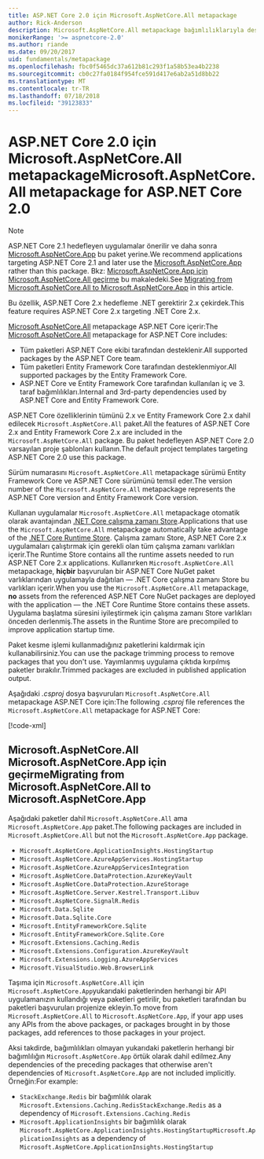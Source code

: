 ```yaml
---
title: ASP.NET Core 2.0 için Microsoft.AspNetCore.All metapackage
author: Rick-Anderson
description: Microsoft.AspNetCore.All metapackage bağımlılıklarıyla desteklenen tüm ASP.NET Core ve Entity Framework Core paketleri içerir.
monikerRange: '>= aspnetcore-2.0'
ms.author: riande
ms.date: 09/20/2017
uid: fundamentals/metapackage
ms.openlocfilehash: fbc0f5465dc37a612b81c293f1a58b53ea4b2238
ms.sourcegitcommit: cb0c27fa0184f954fce591d417e6ab2a51d8bb22
ms.translationtype: MT
ms.contentlocale: tr-TR
ms.lasthandoff: 07/18/2018
ms.locfileid: "39123833"
---
```

# <a name="microsoftaspnetcoreall-metapackage-for-aspnet-core-20"></a><span data-ttu-id="3cc3c-103">ASP.NET Core 2.0 için Microsoft.AspNetCore.All metapackage</span><span class="sxs-lookup"><span data-stu-id="3cc3c-103">Microsoft.AspNetCore.All metapackage for ASP.NET Core 2.0</span></span>

> [!NOTE]
> <span data-ttu-id="3cc3c-104">ASP.NET Core 2.1 hedefleyen uygulamalar önerilir ve daha sonra [Microsoft.AspNetCore.App](xref:fundamentals/metapackage-app) bu paket yerine.</span><span class="sxs-lookup"><span data-stu-id="3cc3c-104">We recommend applications targeting ASP.NET Core 2.1 and later use the [Microsoft.AspNetCore.App](xref:fundamentals/metapackage-app) rather than this package.</span></span> <span data-ttu-id="3cc3c-105">Bkz: [Microsoft.AspNetCore.App için Microsoft.AspNetCore.All geçirme](#migrate) bu makaledeki.</span><span class="sxs-lookup"><span data-stu-id="3cc3c-105">See [Migrating from Microsoft.AspNetCore.All to Microsoft.AspNetCore.App](#migrate) in this article.</span></span>

<span data-ttu-id="3cc3c-106">Bu özellik, ASP.NET Core 2.x hedefleme .NET gerektirir 2.x çekirdek.</span><span class="sxs-lookup"><span data-stu-id="3cc3c-106">This feature requires ASP.NET Core 2.x targeting .NET Core 2.x.</span></span>

<span data-ttu-id="3cc3c-107">[Microsoft.AspNetCore.All](https://www.nuget.org/packages/Microsoft.AspNetCore.All) metapackage ASP.NET Core içerir:</span><span class="sxs-lookup"><span data-stu-id="3cc3c-107">The [Microsoft.AspNetCore.All](https://www.nuget.org/packages/Microsoft.AspNetCore.All) metapackage for ASP.NET Core includes:</span></span>

* <span data-ttu-id="3cc3c-108">Tüm paketleri ASP.NET Core ekibi tarafından desteklenir.</span><span class="sxs-lookup"><span data-stu-id="3cc3c-108">All supported packages by the ASP.NET Core team.</span></span>
* <span data-ttu-id="3cc3c-109">Tüm paketleri Entity Framework Core tarafından desteklenmiyor.</span><span class="sxs-lookup"><span data-stu-id="3cc3c-109">All supported packages by the Entity Framework Core.</span></span>
* <span data-ttu-id="3cc3c-110">ASP.NET Core ve Entity Framework Core tarafından kullanılan iç ve 3. taraf bağımlılıkları.</span><span class="sxs-lookup"><span data-stu-id="3cc3c-110">Internal and 3rd-party dependencies used by ASP.NET Core and Entity Framework Core.</span></span>

<span data-ttu-id="3cc3c-111">ASP.NET Core özelliklerinin tümünü 2.x ve Entity Framework Core 2.x dahil edilecek `Microsoft.AspNetCore.All` paket.</span><span class="sxs-lookup"><span data-stu-id="3cc3c-111">All the features of ASP.NET Core 2.x and Entity Framework Core 2.x are included in the `Microsoft.AspNetCore.All` package.</span></span> <span data-ttu-id="3cc3c-112">Bu paket hedefleyen ASP.NET Core 2.0 varsayılan proje şablonları kullanın.</span><span class="sxs-lookup"><span data-stu-id="3cc3c-112">The default project templates targeting ASP.NET Core 2.0 use this package.</span></span>

<span data-ttu-id="3cc3c-113">Sürüm numarasını `Microsoft.AspNetCore.All` metapackage sürümü Entity Framework Core ve ASP.NET Core sürümünü temsil eder.</span><span class="sxs-lookup"><span data-stu-id="3cc3c-113">The version number of the `Microsoft.AspNetCore.All` metapackage represents the ASP.NET Core version and Entity Framework Core version.</span></span>

<span data-ttu-id="3cc3c-114">Kullanan uygulamalar `Microsoft.AspNetCore.All` metapackage otomatik olarak avantajından [.NET Core çalışma zamanı Store](https://docs.microsoft.com/dotnet/core/deploying/runtime-store).</span><span class="sxs-lookup"><span data-stu-id="3cc3c-114">Applications that use the `Microsoft.AspNetCore.All` metapackage automatically take advantage of the [.NET Core Runtime Store](https://docs.microsoft.com/dotnet/core/deploying/runtime-store).</span></span> <span data-ttu-id="3cc3c-115">Çalışma zamanı Store, ASP.NET Core 2.x uygulamaları çalıştırmak için gerekli olan tüm çalışma zamanı varlıkları içerir.</span><span class="sxs-lookup"><span data-stu-id="3cc3c-115">The Runtime Store contains all the runtime assets needed to run ASP.NET Core 2.x applications.</span></span> <span data-ttu-id="3cc3c-116">Kullanırken `Microsoft.AspNetCore.All` metapackage, **hiçbir** başvurulan bir ASP.NET Core NuGet paket varlıklarından uygulamayla dağıtılan &mdash; .NET Core çalışma zamanı Store bu varlıkları içerir.</span><span class="sxs-lookup"><span data-stu-id="3cc3c-116">When you use the `Microsoft.AspNetCore.All` metapackage, **no** assets from the referenced ASP.NET Core NuGet packages are deployed with the application &mdash; the .NET Core Runtime Store contains these assets.</span></span> <span data-ttu-id="3cc3c-117">Uygulama başlatma süresini iyileştirmek için çalışma zamanı Store varlıkları önceden derlenmiş.</span><span class="sxs-lookup"><span data-stu-id="3cc3c-117">The assets in the Runtime Store are precompiled to improve application startup time.</span></span>

<span data-ttu-id="3cc3c-118">Paket kesme işlemi kullanmadığınız paketlerini kaldırmak için kullanabilirsiniz.</span><span class="sxs-lookup"><span data-stu-id="3cc3c-118">You can use the package trimming process to remove packages that you don't use.</span></span> <span data-ttu-id="3cc3c-119">Yayımlanmış uygulama çıktıda kırpılmış paketler bırakılır.</span><span class="sxs-lookup"><span data-stu-id="3cc3c-119">Trimmed packages are excluded in published application output.</span></span>

<span data-ttu-id="3cc3c-120">Aşağıdaki *.csproj* dosya başvuruları `Microsoft.AspNetCore.All` metapackage ASP.NET Core için:</span><span class="sxs-lookup"><span data-stu-id="3cc3c-120">The following *.csproj* file references the `Microsoft.AspNetCore.All` metapackage for ASP.NET Core:</span></span>

[!code-xml[](metapackage/samples/Metapackage.All.Example.csproj?highlight=6)]

<a name="migrate"></a>
## <a name="migrating-from-microsoftaspnetcoreall-to-microsoftaspnetcoreapp"></a><span data-ttu-id="3cc3c-121">Microsoft.AspNetCore.All Microsoft.AspNetCore.App için geçirme</span><span class="sxs-lookup"><span data-stu-id="3cc3c-121">Migrating from Microsoft.AspNetCore.All to Microsoft.AspNetCore.App</span></span>

<span data-ttu-id="3cc3c-122">Aşağıdaki paketler dahil `Microsoft.AspNetCore.All` ama `Microsoft.AspNetCore.App` paket.</span><span class="sxs-lookup"><span data-stu-id="3cc3c-122">The following packages are included in `Microsoft.AspNetCore.All` but not the `Microsoft.AspNetCore.App` package.</span></span> 

* `Microsoft.AspNetCore.ApplicationInsights.HostingStartup`
* `Microsoft.AspNetCore.AzureAppServices.HostingStartup`
* `Microsoft.AspNetCore.AzureAppServicesIntegration`
* `Microsoft.AspNetCore.DataProtection.AzureKeyVault`
* `Microsoft.AspNetCore.DataProtection.AzureStorage`
* `Microsoft.AspNetCore.Server.Kestrel.Transport.Libuv`
* `Microsoft.AspNetCore.SignalR.Redis`
* `Microsoft.Data.Sqlite`
* `Microsoft.Data.Sqlite.Core`
* `Microsoft.EntityFrameworkCore.Sqlite`
* `Microsoft.EntityFrameworkCore.Sqlite.Core`
* `Microsoft.Extensions.Caching.Redis`
* `Microsoft.Extensions.Configuration.AzureKeyVault`
* `Microsoft.Extensions.Logging.AzureAppServices`
* `Microsoft.VisualStudio.Web.BrowserLink`

<span data-ttu-id="3cc3c-123">Taşıma için `Microsoft.AspNetCore.All` için `Microsoft.AspNetCore.App`yukarıdaki paketlerinden herhangi bir API uygulamanızın kullandığı veya paketleri getirilir, bu paketleri tarafından bu paketleri başvuruları projenize ekleyin.</span><span class="sxs-lookup"><span data-stu-id="3cc3c-123">To move from `Microsoft.AspNetCore.All` to `Microsoft.AspNetCore.App`, if your app uses any APIs from the above packages, or packages brought in by those packages, add references to those packages in your project.</span></span>

<span data-ttu-id="3cc3c-124">Aksi takdirde, bağımlılıkları olmayan yukarıdaki paketlerin herhangi bir bağımlılığın `Microsoft.AspNetCore.App` örtük olarak dahil edilmez.</span><span class="sxs-lookup"><span data-stu-id="3cc3c-124">Any dependencies of the preceding packages that otherwise aren't dependencies of `Microsoft.AspNetCore.App` are not included implicitly.</span></span> <span data-ttu-id="3cc3c-125">Örneğin:</span><span class="sxs-lookup"><span data-stu-id="3cc3c-125">For example:</span></span>

* <span data-ttu-id="3cc3c-126">`StackExchange.Redis` bir bağımlılık olarak `Microsoft.Extensions.Caching.Redis`</span><span class="sxs-lookup"><span data-stu-id="3cc3c-126">`StackExchange.Redis` as a dependency of `Microsoft.Extensions.Caching.Redis`</span></span>
* <span data-ttu-id="3cc3c-127">`Microsoft.ApplicationInsights` bir bağımlılık olarak `Microsoft.AspNetCore.ApplicationInsights.HostingStartup`</span><span class="sxs-lookup"><span data-stu-id="3cc3c-127">`Microsoft.ApplicationInsights` as a dependency of `Microsoft.AspNetCore.ApplicationInsights.HostingStartup`</span></span>
